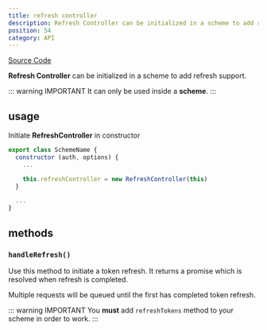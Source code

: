 ```yaml
---
title: refresh controller
description: Refresh Controller can be initialized in a scheme to add refresh support.
position: 54
category: API
---
```



[Source Code](https://github.com/nuxt-community/auth-module/blob/dev/src/inc/refresh-controller.ts)

**Refresh Controller** can be initialized in a scheme to add refresh support.

::: warning IMPORTANT
It can only be used inside a **scheme**.
:::

## usage

Initiate **RefreshController** in constructor

```js
export class SchemeName {
  constructor (auth, options) {
    ...

    this.refreshController = new RefreshController(this)
  }

  ...
}
```

## methods

### `handleRefresh()`

Use this method to initiate a token refresh. It returns a promise which is resolved when refresh is completed.

Multiple requests will be queued until the first has completed token refresh.

::: warning IMPORTANT
You **must** add `refreshTokens` method to your scheme in order to work.
:::
